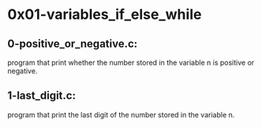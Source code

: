 # 0x01-variables_if_else_while

## 0-positive_or_negative.c:
  program that print whether the number stored in the variable n is positive or negative.
  
## 1-last_digit.c:
  program that print the last digit of the number stored in the variable n.

